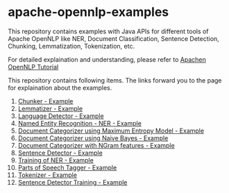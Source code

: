 # apache-opennlp-examples
This repository contains examples with Java APIs for different tools of Apache OpenNLP like NER, Document Classification, Sentence Detection, Chunking, Lemmatization, Tokenization, etc.

For detailed explaination and understanding, please refer to [Apachen OpenNLP Tutorial](http://www.tutorialkart.com/opennlp/apache-opennlp-tutorial/)

This repository contains following items. The links forward you to the page for explaination about the examples.
1. [Chunker - Example](http://www.tutorialkart.com/opennlp/chunker-example-in-apache-opennlp/)
2. [Lemmatizer - Example](http://www.tutorialkart.com/opennlp/lemmatizer-example-in-apache-opennlp/)
3. [Language Detector - Example](http://www.tutorialkart.com/opennlp/language-detector-example-in-apache-opennlp/)
4. [Named Entity Recognition - NER - Example](http://www.tutorialkart.com/opennlp/named-entity-extraction-example-opennlp/)
5. [Document Categorizer using Maximum Entropy Model - Example](http://www.tutorialkart.com/opennlp/training-of-document-categorizer-using-maximum-entropy-model-in-opennlp/)
6. [Document Categorizer using Naive Bayes - Example](http://www.tutorialkart.com/opennlp/training-of-document-categorizer-using-naive-bayes-algorithm-in-opennlp/)
7. [Document Categorizer with NGram features - Example](http://www.tutorialkart.com/opennlp/ngram-features-for-document-classification-in-opennlp/)
8. [Sentence Detector - Example](http://www.tutorialkart.com/opennlp/sentence-detection-example-in-opennlp/)
9. [Training of NER - Example](http://www.tutorialkart.com/opennlp/ner-training-in-opennlp-with-name-finder-training-java-example/)
10. [Parts of Speech Tagger - Example](http://www.tutorialkart.com/opennlp/pos-tagger-example-in-apache-opennlp/)
11. [Tokenizer - Example](http://www.tutorialkart.com/opennlp/tokenizer-example-in-apache-opennlp/)
12. [Sentence Detector Training - Example](http://www.tutorialkart.com/opennlp/train-model-sentence-detection-java/)

